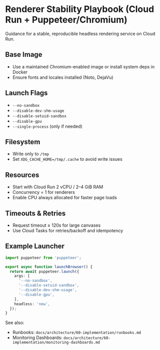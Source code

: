 # Renderer Stability Playbook (Cloud Run + Puppeteer/Chromium)

Guidance for a stable, reproducible headless rendering service on Cloud Run.

## Base Image

- Use a maintained Chromium-enabled image or install system deps in Docker
- Ensure fonts and locales installed (Noto, DejaVu)

## Launch Flags

- `--no-sandbox`
- `--disable-dev-shm-usage`
- `--disable-setuid-sandbox`
- `--disable-gpu`
- `--single-process` (only if needed)

## Filesystem

- Write only to `/tmp`
- Set `XDG_CACHE_HOME=/tmp/.cache` to avoid write issues

## Resources

- Start with Cloud Run 2 vCPU / 2–4 GiB RAM
- Concurrency = 1 for renderers
- Enable CPU always allocated for faster page loads

## Timeouts & Retries

- Request timeout ≥ 120s for large canvases
- Use Cloud Tasks for retries/backoff and idempotency

## Example Launcher

```ts
import puppeteer from 'puppeteer';

export async function launchBrowser() {
  return await puppeteer.launch({
    args: [
      '--no-sandbox',
      '--disable-setuid-sandbox',
      '--disable-dev-shm-usage',
      '--disable-gpu',
    ],
    headless: 'new',
  });
}
```

See also:

- Runbooks: `docs/architecture/60-implementation/runbooks.md`
- Monitoring Dashboards: `docs/architecture/60-implementation/monitoring-dashboards.md`
